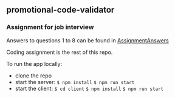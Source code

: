 ## promotional-code-validator

### Assignment for job interview

Answers to questions 1 to 8 can be found in [AssignmentAnswers](AssignmentAnswers.pdf)

Coding assignment is the rest of this repo.

To run the app locally:

- clone the repo
- start the server: 
`$ npm install`
`$ npm run start`
- start the client:
`$ cd client`
`$ npm install`
 `$ npm run start`
